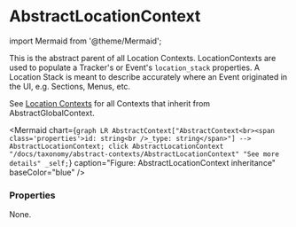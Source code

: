 # AbstractLocationContext

import Mermaid from '@theme/Mermaid';

This is the abstract parent of all Location Contexts. LocationContexts are used to populate a Tracker's or 
Event's `location_stack` properties. A Location Stack is meant to describe accurately where an Event 
originated in the UI, e.g. Sections, Menus, etc.

See [Location Contexts](/docs/taxonomy/location-contexts) for all Contexts that inherit from AbstractGlobalContext.

<Mermaid chart={`
	graph LR
		AbstractContext["AbstractContext<br><span class='properties'>id: string<br />_type: string</span>"] --> AbstractLocationContext;
    click AbstractLocationContext "/docs/taxonomy/abstract-contexts/AbstractLocationContext" "See more details" _self;
`} caption="Figure: AbstractLocationContext inheritance" baseColor="blue" />

### Properties
None.
